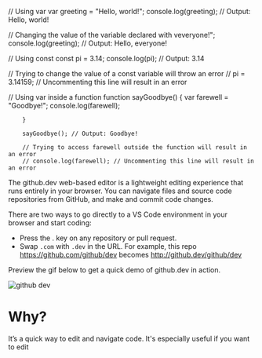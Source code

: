 // Using var
var greeting = "Hello, world!";
console.log(greeting); // Output: Hello, world!

// Changing the value of the variable declared with veveryone!";
console.log(greeting); // Output: Hello, everyone!

// Using const
const pi = 3.14;
console.log(pi); // Output: 3.14

// Trying to change the value of a const variable will throw an error
// pi = 3.14159; // Uncommenting this line will result in an error

// Using var inside a function
function sayGoodbye() {
    var farewell = "Goodbye!";
        console.log(farewell);
        
        }

        sayGoodbye(); // Output: Goodbye!

        // Trying to access farewell outside the function will result in an error
        // console.log(farewell); // Uncommenting this line will result in an error

The github.dev web-based editor is a lightweight editing experience that runs entirely in your browser. You can navigate files and source code repositories from GitHub, and make and commit code changes.

There are two ways to go directly to a VS Code environment in your browser and start coding:

* Press the . key on any repository or pull request.
* Swap `.com` with `.dev` in the URL. For example, this repo https://github.com/github/dev becomes http://github.dev/github/dev

Preview the gif below to get a quick demo of github.dev in action.

![github dev](https://user-images.githubusercontent.com/856858/130119109-4769f2d7-9027-4bc4-a38c-10f297499e8f.gif)

# Why?
It’s a quick way to edit and navigate code. It's especially useful if you want to edit